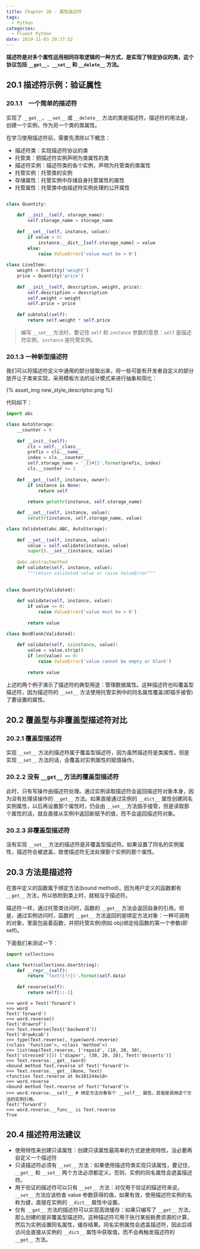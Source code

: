 ```yaml
---
title: Chapter 20 - 属性描述符
tags:
  - Python
categories:
  - Fluent Python
date: 2019-11-03 20:37:52
---
```



**描述符是对多个属性运用相同存取逻辑的一种方式，是实现了特定协议的类，这个协议包括 `__get__`、`__set__` 和 `__delete__` 方法。**

## 20.1 描述符示例：验证属性

### 20.1.1　一个简单的描述符

实现了 `__get__`、`__set__` 或 `__delete__` 方法的类是描述符。描述符的用法是，创建一个实例，作为另一个类的类属性。

在学习使用描述符前，需要先清除以下概念：

- 描述符类：实现描述符协议的类
- 托管类：把描述符实例声明为类属性的类
- 描述符实例：描述符类的各个实例，声明为托管类的类属性
- 托管实例：托管类的实例
- 存储属性：托管实例中存储自身托管属性的属性
- 托管属性：托管类中由描述符实例处理的公开属性

```python

class Quantity:
    
    def __init__(self, storage_name):
        self.storage_name = storage_name
        
    def __set__(self, instance, value):
        if value > 0:
            instance.__dict__[self.storage_name] = value
        else:
            raise ValueError('value must be > 0')
    
class LineItem:
    weight = Quantity('weight')
    price = Quantity('price')
    
    def __init__(self, description, weight, price):
        self.description = description
        self.weight = weight
        self.price = price
    
    def subtotal(self):
        return self.weight * self.price

```

> 编写 `__set__` 方法时，要记住 `self` 和 `instance` 参数的意思：`self` 是描述符实例，`instance` 是托管实例。

### 20.1.3 一种新型描述符

我们可以将描述符定义中通用的部分提取出来，将一些可能有开发者自定义的部分放开让子类来实现，采用模板方法的设计模式来进行抽象和简化：

{% asset_img new_style_descriptor.png %}

代码如下：

```python
import abc

class AutoStorage:
    __counter = 0
    
    def __init__(self):
        cls = self.__class__
        prefix = cls.__name__
        index = cls.__counter__
        self.storage_name = '_{}#{}'.format(prefix, index)
        cls.__counter += 1
    
    def __get__(self, instance, owner):
        if instance is None:
            return self
        
        return getattr(instance, self.storage_name)

    def __set__(self, instance, value):
        setattr(instance, self.storage_name, value)

class Validated(abc.ABC, AutoStorage):
    
    def __set__(self, instance, value):
        value = self.validate(instance, value)
        super().__set__(instance, value)
    
    @abc.abstractmethod
    def validate(self, instance, value):
        """return validated value or raise ValueError"""
        
    
class Quantity(Validated):
    
    def validate(self, instance, value):
        if value <= 0:
            raise ValueError('value must be > 0')
            
        return value

class BonBlank(Validated):
    
    def validate(self, isinstance, value):
        value = value.strip()
        if len(value) == 0:
            raise ValueError('value cannot be empty or blank')
            
        return value
```

上述的两个例子演示了描述符的典型用途：管理数据属性。这种描述符也叫覆盖型描述符，因为描述符的 `__set__` 方法使用托管实例中的同名属性覆盖(即插手接管)了要设置的属性。

## 20.2 覆盖型与非覆盖型描述符对比

### 20.2.1 覆盖型描述符

实现 `__set__` 方法的描述符属于覆盖型描述符，因为虽然描述符是类属性，但是实现 `__set__` 方法的话，会覆盖对实例属性的赋值操作。

### 20.2.2 没有 `__get__` 方法的覆盖型描述符

此时，只有写操作由描述符处理。通过实例读取描述符会返回描述符对象本身，因为没有处理读操作的 `__get__` 方法。如果直接通过实例的 `__dict__` 属性创建同名实例属性，以后再设置那个属性时，仍会由 `__set__` 方法插手接管，但是读取那个属性的话，就会直接从实例中返回新赋予的值，而不会返回描述符对象。

### 20.2.3 非覆盖型描述符

没有实现 `__set__` 方法的描述符是非覆盖型描述符。如果设置了同名的实例属性，描述符会被遮盖，致使描述符无法处理那个实例的那个属性。

## 20.3 方法是描述符

在类中定义的函数属于绑定方法(bound method)，因为用户定义的函数都有 `__get__` 方法，所以依附到类上时，就相当于描述符。

描述符一样，通过托管类访问时，函数的 `__get__` 方法会返回自身的引用。但是，通过实例访问时，函数的 `__get__` 方法返回的是绑定方法对象：一种可调用的对象，里面包装着函数，并把托管实例(例如 obj)绑定给函数的第一个参数(即 self)。

下面我们来测试一下：

```python
import collections

class Text(collections.UserString):
    def __repr__(self):
        return 'Text({!r})'.format(self.data)
    
    def reverse(self): 
        return self[::-1]
```

```
>>> word = Text('forward') 
>>> word
Text('forward')
>>> word.reverse()
Text('drawrof')
>>> Text.reverse(Text('backward'))
Text('drawkcab')
>>> type(Text.reverse), type(word.reverse)
(<class 'function'>, <class 'method'>)
>>> list(map(Text.reverse, ['repaid', (10, 20, 30), Text('stressed')])) ['diaper', (30, 20, 10), Text('desserts')]
>>> Text.reverse.__get__(word)
<bound method Text.reverse of Text('forward')>
>>> Text.reverse.__get__(None, Text)
<function Text.reverse at 0x101244e18>
>>> word.reverse
<bound method Text.reverse of Text('forward')>
>>> word.reverse.__self__ # 绑定方法对象有个 __self__ 属性，其值是调用这个方法的实例引用。
Text('forward')
>>> word.reverse.__func__ is Text.reverse
True
```

## 20.4 描述符用法建议

- 使用特性来创建只读属性：创建只读属性最简单的方式是使用特性，没必要再自定义一个描述符
- 只读描述符必须有 `__set__` 方法：如果使用描述符类实现只读属性，要记住，`__get__` 和 `__set__` 两个方法必须都定义，否则，实例的同名属性会遮盖描述符。
- 用于验证的描述符可以只有 `__set__` 方法：对仅用于验证的描述符来说，`__set__` 方法应该检查 value 参数获得的值，如果有效，使用描述符实例的名称为键，直接在实例的 `__dict__` 属性中设置。
- 仅有 `__get__` 方法的描述符可以实现高效缓存：如果只编写了 `__get__` 方法，那么创建的是非覆盖型描述符。这种描述符可用于执行某些耗费资源的计算，然后为实例设置同名属性，缓存结果。同名实例属性会遮盖描述符，因此后续访问会直接从实例的 `__dict__` 属性中获取值，而不会再触发描述符的 `__get__` 方法。

